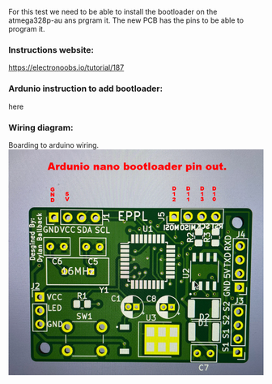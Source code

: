 For this test we need to be able to install the bootloader on the atmega328p-au ans prgram it. The new PCB has the pins to be able to program it.

### Instructions website:
https://electronoobs.io/tutorial/187

### Ardunio instruction to add bootloader:
here

### Wiring diagram:
Boarding to arduino wiring.
![Wiring Breadboard](images/nano_bootloader.png)

